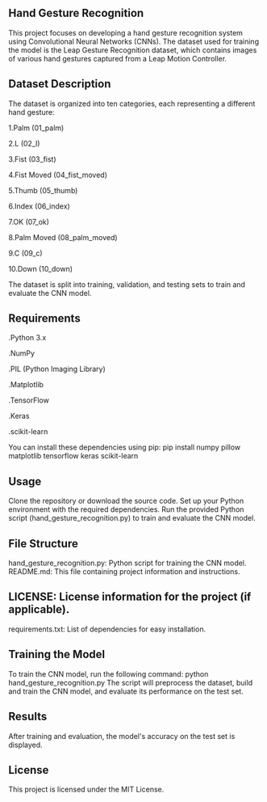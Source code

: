 Hand Gesture Recognition
--------------------------------------------------------------------
This project focuses on developing a hand gesture recognition system using Convolutional Neural Networks (CNNs). The dataset used for training the model is the Leap Gesture Recognition dataset, which contains images of various hand gestures captured from a Leap Motion Controller.

Dataset Description
--------------------------------------------------------------------
The dataset is organized into ten categories, each representing a different hand gesture:

1.Palm (01_palm)

2.L (02_l)

3.Fist (03_fist)

4.Fist Moved (04_fist_moved)

5.Thumb (05_thumb)

6.Index (06_index)

7.OK (07_ok)

8.Palm Moved (08_palm_moved)

9.C (09_c)

10.Down (10_down)

The dataset is split into training, validation, and testing sets to train and evaluate the CNN model.

Requirements
--------------------------------------------------------------------
.Python 3.x

.NumPy

.PIL (Python Imaging Library)

.Matplotlib

.TensorFlow

.Keras

.scikit-learn

You can install these dependencies using pip: pip install numpy pillow matplotlib tensorflow keras scikit-learn

Usage
--------------------------------------------------------------------
Clone the repository or download the source code. Set up your Python environment with the required dependencies. Run the provided Python script (hand_gesture_recognition.py) to train and evaluate the CNN model.

File Structure
--------------------------------------------------------------------
hand_gesture_recognition.py: Python script for training the CNN model. README.md: This file containing project information and instructions.

LICENSE: License information for the project (if applicable).
--------------------------------------------------------------------
requirements.txt: List of dependencies for easy installation.

Training the Model
--------------------------------------------------------------------
To train the CNN model, run the following command: python hand_gesture_recognition.py The script will preprocess the dataset, build and train the CNN model, and evaluate its performance on the test set.

Results
--------------------------------------------------------------------
After training and evaluation, the model's accuracy on the test set is displayed.

License
--------------------------------------------------------------------
This project is licensed under the MIT License.
